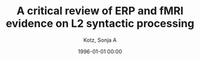 ---
layout: post
title: A critical review of ERP and fMRI evidence on L2 syntactic processing

date: 1996-01-01 00:00
author: Kotz, Sonja A
tags: ["elan/lan","erps","ifg","l2 syntactic processing","p600","stg","fmri"]
journal: Brain and Language

link: https://doi.org/10.1016/j.bandl.2008.06.002

year: 2009
---